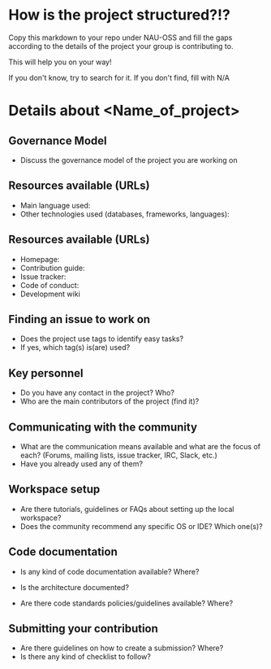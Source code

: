 # How is the project structured?!?

Copy this markdown to your repo under NAU-OSS and fill the gaps according to the details of the project your group is contributing to.

This will help you on your way!

If you don't know, try to search for it. If you don't find, fill with N/A

# Details about <Name_of_project>

## Governance Model

  * Discuss the governance model of the project you are working on


## Resources available (URLs)

  * Main language used:
  * Other technologies used (databases, frameworks, languages):

## Resources available (URLs)

  * Homepage:
  * Contribution guide:
  * Issue tracker:
  * Code of conduct: 
  * Development wiki

## Finding an issue to work on
  
  * Does the project use tags to identify easy tasks?
  * If yes, which tag(s) is(are) used?
  
## Key personnel

  * Do you have any contact in the project? Who?
  * Who are the main contributors of the project (find it)?
  
## Communicating with the community
  
  * What are the communication means available and what are the focus of each? (Forums, mailing lists, issue tracker, IRC, Slack, etc.)
  * Have you already used any of them?

## Workspace setup

  * Are there tutorials, guidelines or FAQs about setting up the local workspace?
  * Does the community recommend any specific OS or IDE? Which one(s)?

## Code documentation
  
   * Is any kind of code documentation available? Where?
    
   * Is the architecture documented?
   * Are there code standards policies/guidelines available? Where?
    
## Submitting your contribution

  * Are there guidelines on how to create a submission? Where?
  * Is there any kind of checklist to follow?

    
